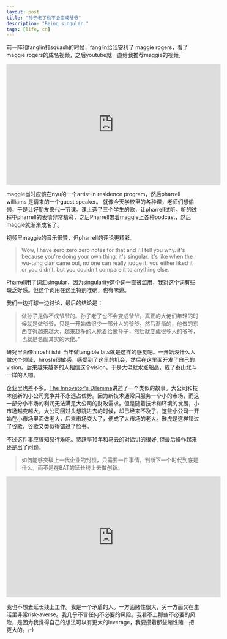 ```yaml
---
layout: post
title: "孙子老了也不会变成爷爷"
description: "Being singular."
tags: [life, cn]
---
```


前一阵和fanglin打squash的时候，fanglin给我安利了 maggie rogers，看了maggie rogers的成名视频，之后youtube就一直给我推荐maggie的视频。

<iframe width="560" height="315" src="https://www.youtube.com/embed/TyimCGEkiUc?start=10" frameborder="0" allow="accelerometer; autoplay; encrypted-media; gyroscope; picture-in-picture" allowfullscreen></iframe>

maggie当时应该在nyu的一个artist in residence program，然后pharrell williams 是请来的一个guest speaker。 就像今天学校里的各种课，老师们想偷懒，于是让好朋友来代一节课。课上选了三个学生的歌，让pharrell试听。听的过程中pharrell的表情非常精彩，之后Pharrell带着maggie上各种podcast，然后maggie就渐渐成名了。

视频里maggie的音乐很赞，但pharrell的评论更精彩。
> Wow, I have zero zero zero notes for that and i'll tell you why. 
it's because you're doing your own thing. it's singular. it's like when the wu-tang clan came out, no one can really judge it. you either liked it or you didn't. but you couldn't compare it to anything else. 
 
Pharrell用了词汇singular，因为singularity这个词一直被滥用，我对这个词有些缺乏好感。但这个词用在这里特别准确，也有味道。

我们一边打球一边讨论，最后的结论是：
> 做孙子是做不成爷爷的。孙子老了也不会变成爷爷。真正的大佬们年轻的时候就是做爷爷，只是一开始做很少一部分人的爷爷。然后渐渐的，他做的东西变得越来越大，越来越多的人抢着给做孙子，然后就变成很多人的爷爷，也就是名副其实的大佬。”

研究里面像hiroshi ishii 当年做tangible bits就是这样的感觉吧。一开始没什么人做这个领域，hiroshi很敏感，感受到了这里的机会，然后在这里面开发了自己的vision。后来越来越多的人相信这个vision，于是大佬就水涨船高，成了泰山北斗一样的人物。


企业里也差不多。[The Innovator's Dilemma](https://www.amazon.com/Innovators-Dilemma-Technologies-Cause-Great/dp/1565114159)讲述了一个类似的故事。大公司和技术创新的小公司竞争并不永远占优势。因为新技术通常只服务一个小的市场，而这一部分小市场的利润无法满足大公司的财政需求。但是随着技术和环境的发展，小市场越变越大，大公司回过头想跳进去的时候，却已经来不及了。这些小公司一开始在小市场里面做老大，后来市场变大了，便成了大市场的老大。雅虎是这样错过了谷歌，谷歌又类似得错过了脸书。

不过这件事应该知易行难吧。贾跃亭16年和马云的对话讲的很好, 但最后操作起来还是出了问题。

> 如何能够突破上一代企业的封锁，只需要一件事情，判断下一个时代到底是什么，而不是在BAT的延长线上去做创新。

<iframe width="560" height="315" src="https://www.youtube.com/embed/puotvYAkjQU?start=152" frameborder="0" allow="accelerometer; autoplay; encrypted-media; gyroscope; picture-in-picture" allowfullscreen></iframe>

我也不想去延长线上工作。我是一个矛盾的人。一方面赌性很大，另一方面又在生活里非常risk-averse。我几乎不冒任何不必要的风险。我看不上那些不必要的风险，是因为我觉得自己的想法可以有更大的leverage，我要攒着那些赌性赌一把更大的。:-)

